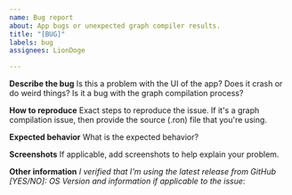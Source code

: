 ```yaml
---
name: Bug report
about: App bugs or unexpected graph compiler results.
title: "[BUG]"
labels: bug
assignees: LionDoge

---
```


**Describe the bug**
Is this a problem with the UI of the app? Does it crash or do weird things? Is it a bug with the graph compilation process?

**How to reproduce**
Exact steps to reproduce the issue.
If it's a graph compilation issue, then provide the source (.ron) file that you're using.

**Expected behavior**
What is the expected behavior?

**Screenshots**
If applicable, add screenshots to help explain your problem.

**Other information**
*I verified that I'm using the latest release from GitHub [YES/NO]:* 
*OS Version and information if applicable to the issue*:
